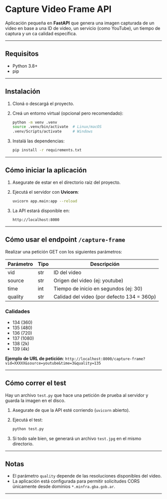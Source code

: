 # Capture Video Frame API

Aplicación pequeña en **FastAPI** que genera una imagen capturada de un video en base a una ID de video, un servicio (como YouTube), un tiempo de captura y un ca calidad específica.

---

## Requisitos

- Python 3.8+
- pip

---

## Instalación

1. Cloná o descargá el proyecto.

2. Creá un entorno virtual (opcional pero recomendado):

    ```bash
    python -m venv .venv
    source .venv/bin/activate  # Linux/macOS
    .venv/Scripts/activate     # Windows
    ```

3. Instalá las dependencias:

    ```bash
    pip install -r requirements.txt
    ```

---

## Cómo iniciar la aplicación

1. Asegurate de estar en el directorio raíz del proyecto.

2. Ejecutá el servidor con **Uvicorn**:

    ```bash
    uvicorn app.main:app --reload
    ```

3. La API estará disponible en:

    ```
    http://localhost:8000
    ```

---

## Cómo usar el endpoint `/capture-frame`

Realizar una petición GET con los siguientes parámetros:

| Parámetro | Tipo  | Descripción                                 |
|-----------|-------|---------------------------------------------|
| vid       | str   | ID del video      |
| source   | str   | Origen del video (ej: youtube)        |
| time   | int   | Tiempo de inicio en segundos (ej: 30)        |
| quality   | str   | Calidad del video (por defecto 134 = 360p)  |

### Calidades
- 134 (360)
- 135 (480)
- 136 (720)
- 137 (1080)
- 138 (2k)
- 139 (4k)

**Ejemplo de URL de petición**:
`http://localhost:8000/capture-frame?vid=XXXXX&source=youtube&time=3&quality=135`


---

## Cómo correr el test

Hay un archivo `test.py` que hace una petición de prueba al servidor y guarda la imagen en el disco.

1. Asegurate de que la API esté corriendo (`uvicorn` abierto).

2. Ejecutá el test:

    ```bash
    python test.py
    ```

3. Si todo sale bien, se generará un archivo `test.jpg` en el mismo directorio.

---

## Notas

- El parámetro `quality` depende de las resoluciones disponibles del video.
- La aplicación está configurada para permitir solicitudes CORS únicamente desde dominios `*.minfra.gba.gob.ar`.

---
